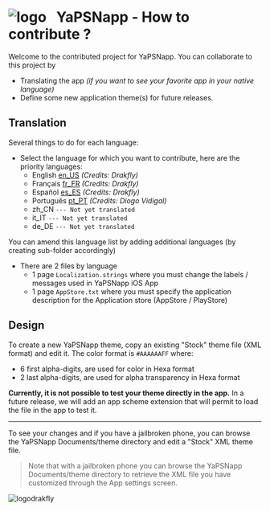 

# ![logo][imgLogo] &nbsp;&nbsp;YaPSNapp - How to contribute ?

Welcome to the contributed project for YaPSNapp.
You can collaborate to this project by
* Translating the app *(if you want to see your favorite app in your native language)*
* Define some new application theme(s) for future releases.

## Translation

Several things to do for each language:

* Select the language for which you want to contribute, here are the priority languages:
	* English [en_US](https://github.com/YaPSNapp/YaPSNappContrib/tree/master/Localization/en_US) *(Credits: Drakfly)*
	* Français [fr_FR](https://github.com/YaPSNapp/YaPSNappContrib/tree/master/Localization/fr_FR) *(Credits: Drakfly)*
	* Español [es_ES](https://github.com/YaPSNapp/YaPSNappContrib/tree/master/Localization/es_ES) *(Credits: Drakfly)*
    * Português [pt_PT](https://github.com/YaPSNapp/YaPSNappContrib/tree/master/Localization/pt_PT) *(Credits: Diogo Vidigal)*
    * zh_CN `--- Not yet translated`
    * it_IT `--- Not yet translated`
    * de_DE `--- Not yet translated`
	
You can amend this language list by adding additional languages (by creating sub-folder accordingly)
	
* There are 2 files by language
    + 1 page `Localization.strings` where you must change the labels / messages used in YaPSNapp iOS App
    + 1 page `AppStore.txt` where you must specify the application description for the Application store (AppStore / PlayStore)

## Design

To create a new YaPSNapp theme, copy an existing "Stock" theme file (XML format) and edit it.
The color format is `#AAAAAAFF` where: 
* 6 first alpha-digits, are used for color in Hexa format
* 2 last alpha-digits, are used for alpha transparency in Hexa format

**Currently, it is not possible to test your theme directly in the app.** In a future release, we will add an app scheme extension that will permit to load the file in the app to test it.

---

To see your changes and if you have a jailbroken phone, you can browse the YaPSNapp Documents/theme directory and edit a "Stock" XML theme file.

> Note that with a jailbroken phone you can browse the YaPSNapp Documents/theme directory 
> to retrieve the XML file you have customized through the App settings screen.


![logodrakfly][imgDrakfly]

[imgLogo]:https://raw.githubusercontent.com/YaPSNapp/YaPSNappContrib/master/logo.png
[imgDrakfly]:https://raw.githubusercontent.com/YaPSNapp/YaPSNappContrib/master/drakfly.png